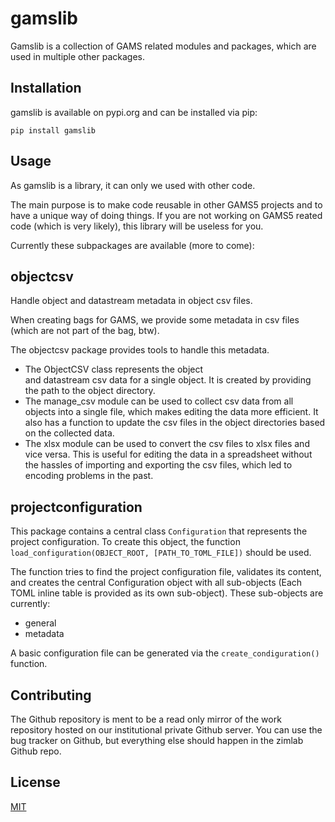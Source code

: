 # gamslib

Gamslib is a collection of GAMS related modules and packages, which are used in multiple other packages.

## Installation

gamslib is available on pypi.org and can be installed via pip:

```
pip install gamslib
```

## Usage

As gamslib is a library, it can only we used with other code. 

The main purpose is to make code reusable in other GAMS5 projects and to have a unique way of doing things. If you are not working on GAMS5 reated code (which is very likely),
this library will be useless for you.

Currently these subpackages are available (more to come):

## objectcsv

Handle object and datastream metadata in object csv files.

When creating bags for GAMS, we provide some metadata in csv
files (which are not part of the bag, btw).

The objectcsv package provides tools to handle this metadata.

  * The ObjectCSV class represents the object    
    and datastream csv data for a single object. It is created by providing the 
    path to the  object directory. 
  * The manage_csv module can be used to collect csv data from all objects 
    into a single file, which makes editing the data more efficient.
    It also has a function to update the csv files in the object directories 
    based on the collected data.
  * The xlsx module can be used to convert the csv files to xlsx files 
    and vice versa. This is useful for editing the data in a spreadsheet 
    without the hassles of importing and exporting the csv files, which 
    led to encoding problems in the past.

## projectconfiguration

This package contains a central class `Configuration` that represents the 
project configuration. To create this object, the function 
`load_configuration(OBJECT_ROOT, [PATH_TO_TOML_FILE])` should be used.

The function tries to find the project configuration file, validates 
its content, and creates the central Configuration object with all 
sub-objects (Each TOML inline table is provided as its own sub-object). 
These sub-objects are currently:

  * general
  * metadata

A basic configuration file can be generated via the `create_condiguration()` function.


## Contributing

The Github repository is ment to be a read only mirror of the work repository hosted on our institutional private Github server. You can use the bug tracker on Github, but everything else should happen in the zimlab Github repo.


## License

[MIT](https://choosealicense.com/licenses/mit/)